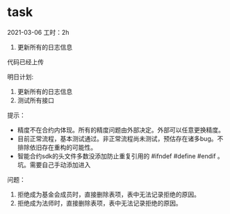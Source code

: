 # task

2021-03-06
工时：2h
1. 更新所有的日志信息

代码已经上传

明日计划:
1. 更新所有的日志信息
2. 测试所有接口


提示：
- 精度不在合约内体现。所有的精度问题由外部决定。外部可以任意更换精度。
- 目前正常流程，基本测试通过。非正常流程尚未测试，预估存在诸多bug。不排除依旧存在重构的可能性。
- 智能合约sdk的头文件多数没添加防止重复引用的 #ifndef #define #endif 。坑。需要自己手动添加进入

问题：
1. 拒绝成为基金会成员时，直接删除表项，表中无法记录拒绝的原因。
2. 拒绝成为法师时，直接删除表项，表中无法记录拒绝的原因。
